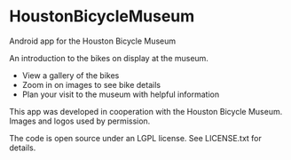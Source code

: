 # HoustonBicycleMuseum
Android app for the Houston Bicycle Museum

An introduction to the bikes on display at the museum.
 * View a gallery of the bikes
 * Zoom in on images to see bike details
 * Plan your visit to the museum with helpful information

This app was developed in cooperation with the Houston Bicycle Museum. Images and logos used by permission.

The code is open source under an LGPL license.  See LICENSE.txt for details.
